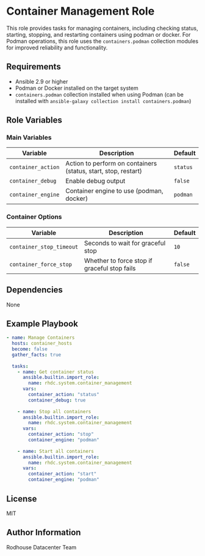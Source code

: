 # Container Management Role

This role provides tasks for managing containers, including checking status, starting, stopping, and restarting containers using podman or docker. For Podman operations, this role uses the `containers.podman` collection modules for improved reliability and functionality.

## Requirements

- Ansible 2.9 or higher
- Podman or Docker installed on the target system
- `containers.podman` collection installed when using Podman (can be installed with `ansible-galaxy collection install containers.podman`)

## Role Variables

### Main Variables

| Variable | Description | Default |
|----------|-------------|---------|
| `container_action` | Action to perform on containers (status, start, stop, restart) | `status` |
| `container_debug` | Enable debug output | `false` |
| `container_engine` | Container engine to use (podman, docker) | `podman` |

### Container Options

| Variable | Description | Default |
|----------|-------------|---------|
| `container_stop_timeout` | Seconds to wait for graceful stop | `10` |
| `container_force_stop` | Whether to force stop if graceful stop fails | `false` |

## Dependencies

None

## Example Playbook

```yaml
- name: Manage Containers
  hosts: container_hosts
  become: false
  gather_facts: true
  
  tasks:
    - name: Get container status
      ansible.builtin.import_role:
        name: rhdc.system.container_management
      vars:
        container_action: "status"
        container_debug: true
        
    - name: Stop all containers
      ansible.builtin.import_role:
        name: rhdc.system.container_management
      vars:
        container_action: "stop"
        container_engine: "podman"
        
    - name: Start all containers
      ansible.builtin.import_role:
        name: rhdc.system.container_management
      vars:
        container_action: "start"
        container_engine: "podman"
```

## License

MIT

## Author Information

Rodhouse Datacenter Team
